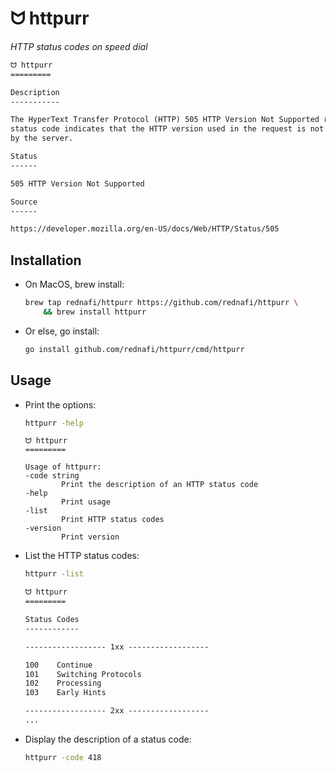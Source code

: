 <div align="left">
    <h1>ᗢ httpurr</h1>
    <i>HTTP status codes on speed dial</i>
    <div align="right">
</div>

```txt
ᗢ httpurr
=========

Description
-----------

The HyperText Transfer Protocol (HTTP) 505 HTTP Version Not Supported response
status code indicates that the HTTP version used in the request is not supported
by the server.

Status
------

505 HTTP Version Not Supported

Source
------

https://developer.mozilla.org/en-US/docs/Web/HTTP/Status/505
```


## Installation

* On MacOS, brew install:

    ```sh
    brew tap rednafi/httpurr https://github.com/rednafi/httpurr \
        && brew install httpurr
    ```

* Or else, go install:

    ```sh
    go install github.com/rednafi/httpurr/cmd/httpurr
    ```

## Usage

* Print the options:

    ```sh
    httpurr -help
    ```

    ```
    ᗢ httpurr
    =========

    Usage of httpurr:
    -code string
            Print the description of an HTTP status code
    -help
            Print usage
    -list
            Print HTTP status codes
    -version
            Print version
    ```

* List the HTTP status codes:

    ```sh
    httpurr -list
    ```

    ```txt
    ᗢ httpurr
    =========

    Status Codes
    ------------

    ------------------ 1xx ------------------

    100    Continue
    101    Switching Protocols
    102    Processing
    103    Early Hints

    ------------------ 2xx ------------------
    ...
    ```

* Display the description of a status code:

    ```sh
    httpurr -code 418
    ```
